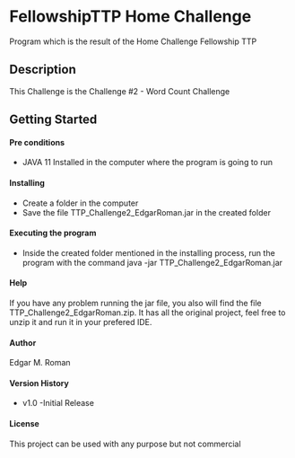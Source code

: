 # FellowshipTTP Home Challenge
Program which is the result of the Home Challenge Fellowship TTP

## Description
This Challenge is the Challenge #2 - Word Count Challenge

## Getting Started

#### Pre conditions
* JAVA 11 Installed in the computer where the program is going to run

#### Installing
* Create a folder in the computer
* Save the file TTP_Challenge2_EdgarRoman.jar in the created folder

#### Executing the program
* Inside the created folder mentioned in the installing process, run the program with the command java -jar TTP_Challenge2_EdgarRoman.jar

#### Help
If you have any problem running the jar file, you also will find the file TTP_Challenge2_EdgarRoman.zip. It has all the original project, feel free to unzip it and run it in your prefered IDE.

#### Author

Edgar M. Roman

#### Version History
* v1.0
	-Initial Release
	
#### License

This project can be used with any purpose but not commercial
